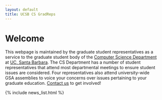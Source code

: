 ```yaml
---
layout: default
title: UCSB CS GradReps 
---
```


Welcome
=======

This webpage is maintained by the graduate student representatives as a service to the graduate student body of the [Computer Science Department](http://www.cs.ucsb.edu) at [UC, Santa Barbara](http://www.ucsb.edu). The CS Department has a number of student representatives that attend most departmental meetings to ensure student issues are considered. Four representatives also attend university-wide GSA assemblies to voice your concerns over issues pertaining to your graduate education. 
[Contact us]({{site.baseurl}}/contact/) to get involved!

{% include news_list.html %}
